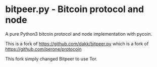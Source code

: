 # bitpeer.py - Bitcoin protocol and node

A pure Python3 bitcoin protocol and node implementation with pycoin.

This is a fork of https://github.com/dakk/bitpeer.py which is a fork of https://github.com/perone/protocoin

This fork simply changed Bitpeer to use Tor.
